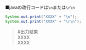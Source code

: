 ■javaの改行コードは`\n`または`\r\n`  
```java
System.out.print("XXXX" + "\n");
System.out.print("XXXX" + "\r\n");
```
>#出力結果  
>XXXX  
>XXXX  
